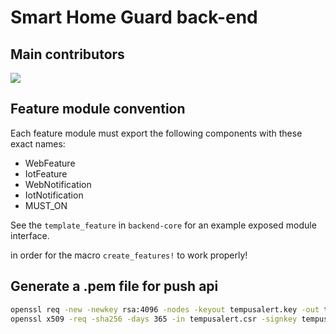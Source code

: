 # Smart Home Guard back-end
## Main contributors
<a href = "https://github.com/Smart-Home-Guard/tempusalert-be/graphs/contributors">
  <img src = "https://contrib.rocks/image?repo=Smart-Home-Guard/tempusalert-be"/>
</a>

## Feature module convention
Each feature module must export the following components with these exact names:
 * WebFeature
 * IotFeature
 * WebNotification
 * IotNotification
 * MUST_ON

See the `template_feature` in `backend-core` for an example exposed module interface.

in order for the macro `create_features!` to work properly!

## Generate a .pem file for push api
```bash
openssl req -new -newkey rsa:4096 -nodes -keyout tempusalert.key -out tempusalert.csr
openssl x509 -req -sha256 -days 365 -in tempusalert.csr -signkey tempusalert.key -out tempusalert.pem
```
